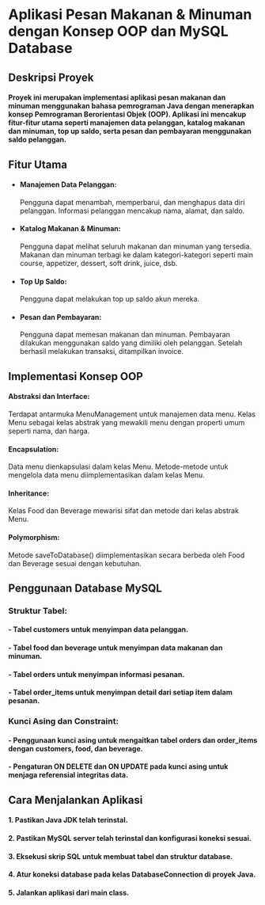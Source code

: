 # Aplikasi Pesan Makanan & Minuman dengan Konsep OOP dan MySQL Database

## Deskripsi Proyek
#### Proyek ini merupakan implementasi aplikasi pesan makanan dan minuman menggunakan bahasa pemrograman Java dengan menerapkan konsep Pemrograman Berorientasi Objek (OOP). Aplikasi ini mencakup fitur-fitur utama seperti manajemen data pelanggan, katalog makanan dan minuman, top up saldo, serta pesan dan pembayaran menggunakan saldo pelanggan.

## Fitur Utama
- #### Manajemen Data Pelanggan:
  Pengguna dapat menambah, memperbarui, dan menghapus data diri pelanggan.
  Informasi pelanggan mencakup nama, alamat, dan saldo.

- #### Katalog Makanan & Minuman:
  Pengguna dapat melihat seluruh makanan dan minuman yang tersedia.
  Makanan dan minuman terbagi ke dalam kategori-kategori seperti main course, appetizer, dessert, soft drink, juice, dsb.
- #### Top Up Saldo:
  Pengguna dapat melakukan top up saldo akun mereka.
- #### Pesan dan Pembayaran:
  Pengguna dapat memesan makanan dan minuman.
  Pembayaran dilakukan menggunakan saldo yang dimiliki oleh pelanggan.
  Setelah berhasil melakukan transaksi, ditampilkan invoice.
  
## Implementasi Konsep OOP
#### Abstraksi dan Interface:
Terdapat antarmuka MenuManagement untuk manajemen data menu.
Kelas Menu sebagai kelas abstrak yang mewakili menu dengan properti umum seperti nama, dan harga.

#### Encapsulation:
Data menu dienkapsulasi dalam kelas Menu.
Metode-metode untuk mengelola data menu diimplementasikan dalam kelas Menu.

#### Inheritance:
Kelas Food dan Beverage mewarisi sifat dan metode dari kelas abstrak Menu.

#### Polymorphism:
Metode saveToDatabase() diimplementasikan secara berbeda oleh Food dan Beverage sesuai dengan kebutuhan.

## Penggunaan Database MySQL
### Struktur Tabel:
#### - Tabel customers untuk menyimpan data pelanggan.
#### - Tabel food dan beverage untuk menyimpan data makanan dan minuman.
#### - Tabel orders untuk menyimpan informasi pesanan.
#### - Tabel order_items untuk menyimpan detail dari setiap item dalam pesanan.

### Kunci Asing dan Constraint:
#### - Penggunaan kunci asing untuk mengaitkan tabel orders dan order_items dengan customers, food, dan beverage.
#### - Pengaturan ON DELETE dan ON UPDATE pada kunci asing untuk menjaga referensial integritas data.

## Cara Menjalankan Aplikasi
#### 1. Pastikan Java JDK telah terinstal.
#### 2. Pastikan MySQL server telah terinstal dan konfigurasi koneksi sesuai.
#### 3. Eksekusi skrip SQL untuk membuat tabel dan struktur database.
#### 4. Atur koneksi database pada kelas DatabaseConnection di proyek Java.
#### 5. Jalankan aplikasi dari main class.
